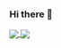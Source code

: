 ### Hi there 👋

<a href="https://github.com/BorisovskiP">
  <img align="center" src="https://github-readme-stats.vercel.app/api?username=BorisovskiP&count_private=true&show_icons=true&include_all_commits=true" />
</a>
<a href="https://github.com/BorisovskiP">
  <img align="center" src="https://github-readme-stats.vercel.app/api/top-langs/?username=BorisovskiP&layout=compact" />
</a>
